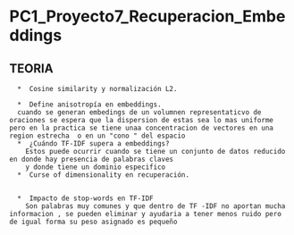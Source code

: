 # PC1_Proyecto7_Recuperacion_Embeddings


## TEORIA 
      *  Cosine similarity y normalización L2.

      *  Define anisotropía en embeddings.
      cuando se generan embedings de un volumnen representaticvo de oraciones se espera que la dispersion de estas sea lo mas uniforme pero en la practica se tiene unaa concentracion de vectores en una region estrecha  o en un "cono " del espacio
      *  ¿Cuándo TF-IDF supera a embeddings?
        Estos puede ocurrir cuando se tiene un conjunto de datos reducido en donde hay presencia de palabras claves 
        y donde tiene un dominio especifico 
      *  Curse of dimensionality en recuperación.


      *  Impacto de stop-words en TF-IDF
        Son palabras muy comunes y que dentro de TF -IDF no aportan mucha informacion , se pueden eliminar y ayudaria a tener menos ruido pero de igual forma su peso asignado es pequeño